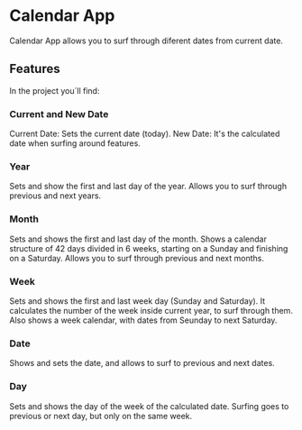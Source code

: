 # Calendar App

Calendar App allows you to surf through diferent dates from current date.

## Features

In the project you´ll find:

### Current and New Date

Current Date: Sets the current date (today).
New Date: It's the calculated date when surfing around features.

### Year

Sets and show the first and last day of the year.
Allows you to surf through previous and next years.

### Month

Sets and shows the first and last day of the month.
Shows a calendar structure of 42 days divided in 6 weeks, starting on a Sunday and finishing on a Saturday.
Allows you to surf through previous and next months.

### Week

Sets and shows the first and last week day (Sunday and Saturday).
It calculates the number of the week inside current year, to surf through them.
Also shows a week calendar, with dates from Seunday to next Saturday.

### Date

Shows and sets the date, and allows to surf to previous and next dates.

### Day

Sets and shows the day of the week of the calculated date.
Surfing goes to previous or next day, but only on the same week.